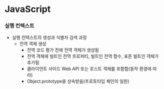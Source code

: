 # JavaScript
### 실행 컨텍스트
* 실행 컨텍스트의 생성과 식별자 검색 과정
  * 전역 객체 생성
    * 전역 코드 평가 전에 전역 객체가 생성됨
    * 전역 객체에 빌트인 전역 프로퍼티, 빌트인 전역 함수, 표준 빌트인 객체가 추가됨
    * 클라이언트 사이드 Web API 또는 호스트 객체를 포함함(동작 환경에 따라)
    * Object.prototype을 상속받음(프로토타입 체인의 일원)